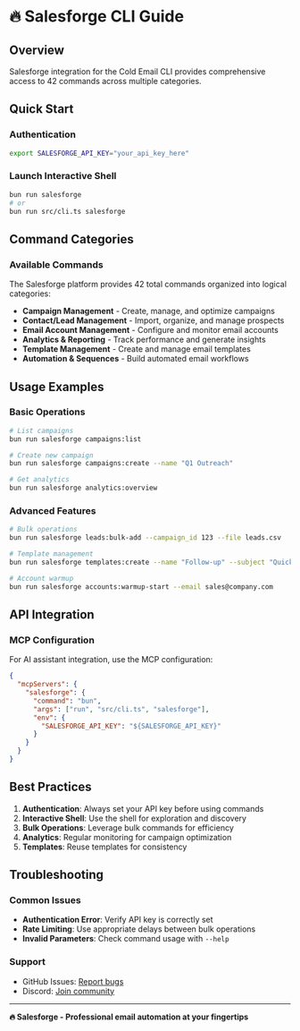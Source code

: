 # 🔥 Salesforge CLI Guide

## Overview
Salesforge integration for the Cold Email CLI provides comprehensive access to 42 commands across multiple categories.

## Quick Start

### Authentication
```bash
export SALESFORGE_API_KEY="your_api_key_here"
```

### Launch Interactive Shell
```bash
bun run salesforge
# or
bun run src/cli.ts salesforge
```

## Command Categories

### Available Commands
The Salesforge platform provides 42 total commands organized into logical categories:

- **Campaign Management** - Create, manage, and optimize campaigns
- **Contact/Lead Management** - Import, organize, and manage prospects
- **Email Account Management** - Configure and monitor email accounts
- **Analytics & Reporting** - Track performance and generate insights
- **Template Management** - Create and manage email templates
- **Automation & Sequences** - Build automated email workflows

## Usage Examples

### Basic Operations
```bash
# List campaigns
bun run salesforge campaigns:list

# Create new campaign
bun run salesforge campaigns:create --name "Q1 Outreach"

# Get analytics
bun run salesforge analytics:overview
```

### Advanced Features
```bash
# Bulk operations
bun run salesforge leads:bulk-add --campaign_id 123 --file leads.csv

# Template management
bun run salesforge templates:create --name "Follow-up" --subject "Quick follow-up"

# Account warmup
bun run salesforge accounts:warmup-start --email sales@company.com
```

## API Integration

### MCP Configuration
For AI assistant integration, use the MCP configuration:

```json
{
  "mcpServers": {
    "salesforge": {
      "command": "bun",
      "args": ["run", "src/cli.ts", "salesforge"],
      "env": {
        "SALESFORGE_API_KEY": "${SALESFORGE_API_KEY}"
      }
    }
  }
}
```

## Best Practices

1. **Authentication**: Always set your API key before using commands
2. **Interactive Shell**: Use the shell for exploration and discovery
3. **Bulk Operations**: Leverage bulk commands for efficiency
4. **Analytics**: Regular monitoring for campaign optimization
5. **Templates**: Reuse templates for consistency

## Troubleshooting

### Common Issues
- **Authentication Error**: Verify API key is correctly set
- **Rate Limiting**: Use appropriate delays between bulk operations
- **Invalid Parameters**: Check command usage with `--help`

### Support
- GitHub Issues: [Report bugs](https://github.com/jesseouellette/cold-email-cli/issues)
- Discord: [Join community](https://discord.gg/mB76X5QJ)

---

**🔥 Salesforge - Professional email automation at your fingertips**

